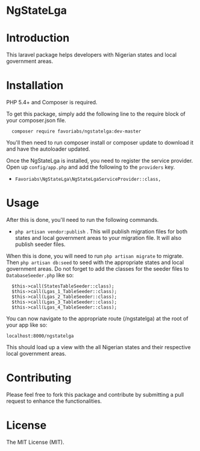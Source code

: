 # NgStateLga

# Introduction
This laravel package helps developers with Nigerian states and local government areas. 

# Installation
PHP 5.4+ and Composer is required.

To get this package, simply add the following line to the require block of your composer.json file.

```
  composer require favoriabs/ngstatelga:dev-master
```
You'll then need to run composer install or composer update to download it and have the autoloader updated.

Once the NgStateLga is installed, you need to register the service provider. Open up ```config/app.php``` and add the following to the ```providers``` key.

* ```Favoriabs\NgStateLga\NgStateLgaServiceProvider::class,```

# Usage
After this is done, you'll need to run the following commands.
* ```php artisan vendor:publish``` . 
This will publish migration files for both states and local government areas to your migration file. It will also publish seeder files.

When this is done, you will need to run ```php artisan migrate``` to migrate.
Then ```php artisan db:seed``` to seed with the appropriate states and local government areas. Do not forget to add the classes for the seeder files to ```DatabaseSeeder.php``` like so:
```
  $this->call(StatesTableSeeder::class);
  $this->call(Lgas_1_TableSeeder::class);
  $this->call(Lgas_2_TableSeeder::class);
  $this->call(Lgas_3_TableSeeder::class);
  $this->call(Lgas_4_TableSeeder::class);
 ```
 You can now navigate to the appropriate route (/ngstatelga) at the root of your app like so:
 ```
 localhost:8000/ngstatelga
```
This should load up a view with the all Nigerian states and their respective local government areas.

# Contributing
Please feel free to fork this package and contribute by submitting a pull request to enhance the functionalities.

# License
The MIT License (MIT).
